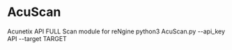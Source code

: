 # AcuScan
Acunetix API FULL Scan module for reNgine
python3 AcuScan.py --api_key API --target TARGET
